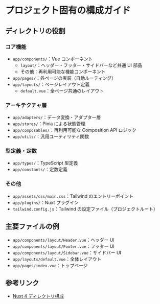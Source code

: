 # プロジェクト固有の構成ガイド

## ディレクトリの役割

### コア機能
- `app/components/`：Vue コンポーネント
  - `layout/`：ヘッダー・フッター・サイドバーなど共通 UI 部品
  - その他：再利用可能な機能コンポーネント
- `app/pages/`：各ページの実装（自動ルーティング）
- `app/layouts/`：ページレイアウト定義
  - `default.vue`：全ページ共通のレイアウト

### アーキテクチャ層
- `app/adapters/`：データ変換・アダプター層
- `app/stores/`：Pinia による状態管理
- `app/composables/`：再利用可能な Composition API ロジック
- `app/utils/`：汎用ユーティリティ関数

### 型定義・定数
- `app/types/`：TypeScript 型定義
- `app/constants/`：定数定義

### その他
- `app/assets/css/main.css`：Tailwind のエントリーポイント
- `app/plugins/`：Nuxt プラグイン
- `tailwind.config.js`：Tailwind の設定ファイル（プロジェクトルート）

## 主要ファイルの例

- `app/components/layout/Header.vue`：ヘッダー UI
- `app/components/layout/Footer.vue`：フッター UI
- `app/components/layout/Sidebar.vue`：サイドバー UI
- `app/layouts/default.vue`：全体レイアウト
- `app/pages/index.vue`：トップページ

## 参考リンク

- [Nuxt 4 ディレクトリ構成](https://nuxt.com/docs/guide/directory-structure/nuxt)
